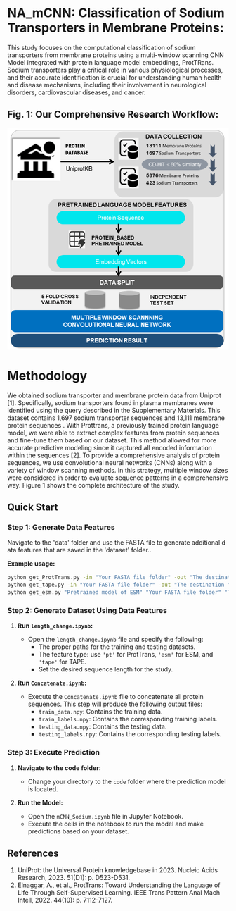 # NA_mCNN: Classification of Sodium Transporters in Membrane Proteins:
This study focuses on the computational classification of sodium transporters from membrane proteins using a multi-window scanning CNN Model integrated with protein language model embeddings, ProtTRans. Sodium transporters play a critical role in various physiological processes, and their accurate identification is crucial for understanding human health and disease mechanisms, including their involvement in neurological disorders, cardiovascular diseases, and cancer.

## Fig. 1: Our Comprehensive Research Workflow:

![](Figure_Archtectural_1.png)

# Methodology 

We obtained sodium transporter and membrane protein data from Uniprot [1]. Specifically, sodium transporters found in plasma membranes were identified using the query described in the Supplementary Materials. This dataset contains 1,697 sodium transporter sequences and 13,111 membrane protein sequences . With Prottrans, a previously trained protein language model, we were able to extract complex features from protein sequences and fine-tune them based on our dataset. This method allowed for more accurate predictive modeling since it captured all encoded information within the sequences [2]. To provide a comprehensive analysis of protein sequences, we use convolutional neural networks (CNNs) along with a variety of window scanning methods. In this strategy, multiple window sizes were considered in order to evaluate sequence patterns in a comprehensive way. Figure 1 shows the complete architecture of the study.

## Quick Start

### Step 1: Generate Data Features
Navigate to the 'data' folder and use the FASTA file to generate additional data features that are saved in the 'dataset' folder..

**Example usage:**

```bash
python get_ProtTrans.py -in "Your FASTA file folder" -out "The destination folder of your output"
python get_tape.py -in "Your FASTA file folder" -out "The destination folder of your output"
python get_esm.py "Pretrained model of ESM" "Your FASTA file folder" "The destination folder of your output" --repr_layers 33 --include per_tok
```
### Step 2: Generate Dataset Using Data Features
1. **Run `length_change.ipynb`:**
   - Open the `length_change.ipynb` file and specify the following:
     - The proper paths for the training and testing datasets.
     - The feature type: use `'pt'` for ProtTrans, `'esm'` for ESM, and `'tape'` for TAPE.
     - Set the desired sequence length for the study.

2. **Run `Concatenate.ipynb`:**
   - Execute the `Concatenate.ipynb` file to concatenate all protein sequences. This step will produce the following output files:
     - `train_data.npy`: Contains the training data.
     - `train_labels.npy`: Contains the corresponding training labels.
     - `testing_data.npy`: Contains the testing data.
     - `testing_labels.npy`: Contains the corresponding testing labels.
    
### Step 3: Execute Prediction
1. **Navigate to the code folder:**
   - Change your directory to the `code` folder where the prediction model is located.

2. **Run the Model:**
   - Open the `mCNN_Sodium.ipynb` file in Jupyter Notebook.
   - Execute the cells in the notebook to run the model and make predictions based on your dataset.

## References
1.	UniProt: the Universal Protein knowledgebase in 2023. Nucleic Acids Research, 2023. 51(D1): p. D523-D531.
2.	Elnaggar, A., et al., ProtTrans: Toward Understanding the Language of Life Through Self-Supervised Learning. IEEE Trans Pattern Anal Mach Intell, 2022. 44(10): p. 7112-7127.



